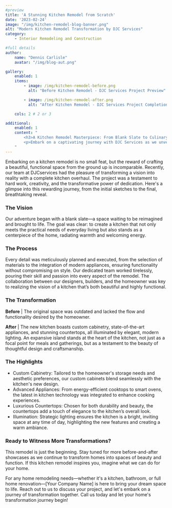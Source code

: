```yaml
---
#preview
title: 'A Stunning Kitchen Remodel from Scratch'
date: '2023-02-24'
image: "/img/kitchen-remodel-blog-banner.png"
alt: "Modern Kitchen Remodel Transformation by DJC Services"
category:
    - Interior Remodeling and Construction

#full details
author:
    name: "Dennis Carlisle"
    avatar: "/img/blog-aut.png"

gallery:
    enabled: 1
    items:
        - image: /img/kitchen-remodel-before.png
          alt: "Before Kitchen Remodel - DJC Services Project Preview"

        - image: /img/kitchen-remodel-after.png
          alt: "After Kitchen Remodel - DJC Services Project Completion"

    cols: 2 # 2 or 3

additional:
    enabled: 1
    content: "
        <h3>A Kitchen Remodel Masterpiece: From Blank Slate to Culinary Haven</h3>
        <p>Embark on a captivating journey with DJC Services as we unveil the dramatic transformation of a dated kitchen into a modern masterpiece. This blog post reveals the hard work, innovation, and meticulous attention to detail that went into creating a culinary haven from scratch. Be inspired by the before-and-after showcase and see how DJC Services turns home remodeling dreams into reality. Ready for your own kitchen transformation? Let's create something spectacular together.</p>
    "
---
```


Embarking on a kitchen remodel is no small feat, but the reward of crafting a beautiful, functional space from the ground up is incomparable. Recently, our team at DJCservices had the pleasure of transforming a vision into reality with a complete kitchen overhaul. The project was a testament to hard work, creativity, and the transformative power of dedication. Here's a glimpse into this rewarding journey, from the initial sketches to the final, breathtaking reveal.

### The Vision

Our adventure began with a blank slate—a space waiting to be reimagined and brought to life. The goal was clear: to create a kitchen that not only meets the practical needs of everyday living but also stands as a centerpiece of the home, radiating warmth and welcoming energy.

### The Process

Every detail was meticulously planned and executed, from the selection of materials to the integration of modern appliances, ensuring functionality without compromising on style. Our dedicated team worked tirelessly, pouring their skill and passion into every aspect of the remodel. The collaboration between our designers, builders, and the homeowner was key to realizing the vision of a kitchen that’s both beautiful and highly functional.

### The Transformation

**Before** | The original space was outdated and lacked the flow and functionality desired by the homeowner.

**After** | The new kitchen boasts custom cabinetry, state-of-the-art appliances, and stunning countertops, all illuminated by elegant, modern lighting. An expansive island stands at the heart of the kitchen, not just as a focal point for meals and gatherings, but as a testament to the beauty of thoughtful design and craftsmanship.

### The Highlights

- Custom Cabinetry: Tailored to the homeowner's storage needs and aesthetic preferences, our custom cabinets blend seamlessly with the kitchen's new design.
- Advanced Appliances: From energy-efficient cooktops to smart ovens, the latest in kitchen technology was integrated to enhance cooking experiences.
- Luxurious Countertops: Chosen for both durability and beauty, the countertops add a touch of elegance to the kitchen’s overall look.
- Illumination: Strategic lighting ensures the kitchen is a bright, inviting space at any time of day, highlighting the new features and creating a warm ambiance.

### Ready to Witness More Transformations?

This remodel is just the beginning. Stay tuned for more before-and-after showcases as we continue to transform homes into spaces of beauty and function. If this kitchen remodel inspires you, imagine what we can do for your home.

For any home remodeling needs—whether it's a kitchen, bathroom, or full home renovation—[Your Company Name] is here to bring your dream space to life. Reach out to us to discuss your project, and let's embark on a journey of transformation together. Call us today and let your home's transformation journey begin!